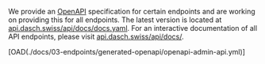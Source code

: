 We provide an [OpenAPI](https://spec.openapis.org/oas/latest.html) specification for certain endpoints and are working on providing this for all endpoints.
The latest version is located at [api.dasch.swiss/api/docs/docs.yaml](https://api.dasch.swiss/api/docs/docs.yaml).
For an interactive documentation of all API endpoints,
please visit [api.dasch.swiss/api/docs/](https://api.dasch.swiss/api/docs/).

[OAD(./docs/03-endpoints/generated-openapi/openapi-admin-api.yml)]
